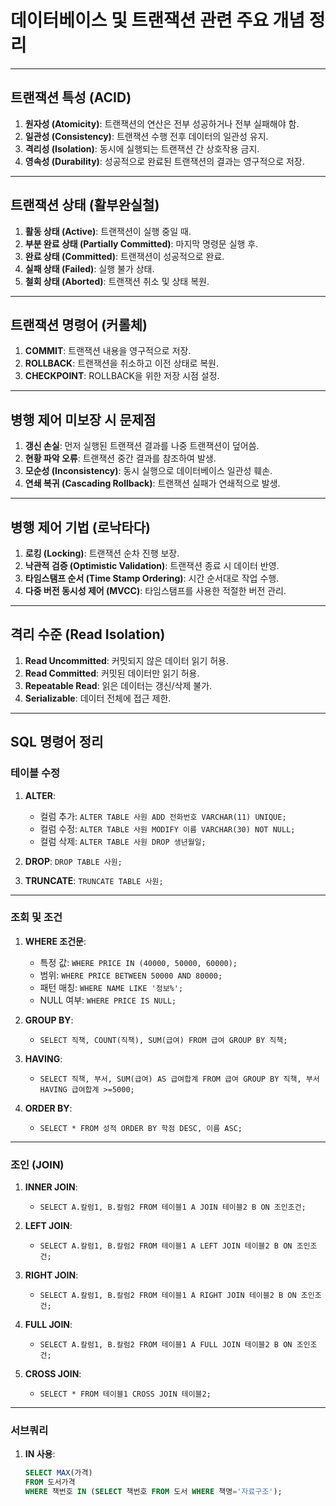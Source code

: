# 데이터베이스 및 트랜잭션 관련 주요 개념 정리

---

## 트랜잭션 특성 (ACID)

1. **원자성 (Atomicity)**: 트랜잭션의 연산은 전부 성공하거나 전부 실패해야 함.
2. **일관성 (Consistency)**: 트랜잭션 수행 전후 데이터의 일관성 유지.
3. **격리성 (Isolation)**: 동시에 실행되는 트랜잭션 간 상호작용 금지.
4. **영속성 (Durability)**: 성공적으로 완료된 트랜잭션의 결과는 영구적으로 저장.

---

## 트랜잭션 상태 (활부완실철)

1. **활동 상태 (Active)**: 트랜잭션이 실행 중일 때.
2. **부분 완료 상태 (Partially Committed)**: 마지막 명령문 실행 후.
3. **완료 상태 (Committed)**: 트랜잭션이 성공적으로 완료.
4. **실패 상태 (Failed)**: 실행 불가 상태.
5. **철회 상태 (Aborted)**: 트랜잭션 취소 및 상태 복원.

---

## 트랜잭션 명령어 (커롤체)

1. **COMMIT**: 트랜잭션 내용을 영구적으로 저장.
2. **ROLLBACK**: 트랜잭션을 취소하고 이전 상태로 복원.
3. **CHECKPOINT**: ROLLBACK을 위한 저장 시점 설정.

---

## 병행 제어 미보장 시 문제점

1. **갱신 손실**: 먼저 실행된 트랜잭션 결과를 나중 트랜잭션이 덮어씀.
2. **현황 파악 오류**: 트랜잭션 중간 결과를 참조하여 발생.
3. **모순성 (Inconsistency)**: 동시 실행으로 데이터베이스 일관성 훼손.
4. **연쇄 복귀 (Cascading Rollback)**: 트랜잭션 실패가 연쇄적으로 발생.

---

## 병행 제어 기법 (로낙타다)

1. **로킹 (Locking)**: 트랜잭션 순차 진행 보장.
2. **낙관적 검증 (Optimistic Validation)**: 트랜잭션 종료 시 데이터 반영.
3. **타임스탬프 순서 (Time Stamp Ordering)**: 시간 순서대로 작업 수행.
4. **다중 버전 동시성 제어 (MVCC)**: 타임스탬프를 사용한 적절한 버전 관리.

---

## 격리 수준 (Read Isolation)

1. **Read Uncommitted**: 커밋되지 않은 데이터 읽기 허용.
2. **Read Committed**: 커밋된 데이터만 읽기 허용.
3. **Repeatable Read**: 읽은 데이터는 갱신/삭제 불가.
4. **Serializable**: 데이터 전체에 접근 제한.

---

## SQL 명령어 정리

### 테이블 수정
1. **ALTER**:
   - 컬럼 추가: `ALTER TABLE 사원 ADD 전화번호 VARCHAR(11) UNIQUE;`
   - 컬럼 수정: `ALTER TABLE 사원 MODIFY 이름 VARCHAR(30) NOT NULL;`
   - 컬럼 삭제: `ALTER TABLE 사원 DROP 생년월일;`

2. **DROP**: `DROP TABLE 사원;`

3. **TRUNCATE**: `TRUNCATE TABLE 사원;`

---

### 조회 및 조건

1. **WHERE 조건문**:
   - 특정 값: `WHERE PRICE IN (40000, 50000, 60000);`
   - 범위: `WHERE PRICE BETWEEN 50000 AND 80000;`
   - 패턴 매칭: `WHERE NAME LIKE '정보%';`
   - NULL 여부: `WHERE PRICE IS NULL;`

2. **GROUP BY**:
   - `SELECT 직책, COUNT(직책), SUM(급여) FROM 급여 GROUP BY 직책;`

3. **HAVING**:
   - `SELECT 직책, 부서, SUM(급여) AS 급여합계 FROM 급여 GROUP BY 직책, 부서 HAVING 급여합계 >=5000;`

4. **ORDER BY**:
   - `SELECT * FROM 성적 ORDER BY 학점 DESC, 이름 ASC;`

---

### 조인 (JOIN)

1. **INNER JOIN**:
   - `SELECT A.칼럼1, B.칼럼2 FROM 테이블1 A JOIN 테이블2 B ON 조인조건;`

2. **LEFT JOIN**:
   - `SELECT A.칼럼1, B.칼럼2 FROM 테이블1 A LEFT JOIN 테이블2 B ON 조인조건;`

3. **RIGHT JOIN**:
   - `SELECT A.칼럼1, B.칼럼2 FROM 테이블1 A RIGHT JOIN 테이블2 B ON 조인조건;`

4. **FULL JOIN**:
   - `SELECT A.칼럼1, B.칼럼2 FROM 테이블1 A FULL JOIN 테이블2 B ON 조인조건;`

5. **CROSS JOIN**:
   - `SELECT * FROM 테이블1 CROSS JOIN 테이블2;`

---

### 서브쿼리

1. **IN 사용**:
   ```sql
   SELECT MAX(가격)
   FROM 도서가격
   WHERE 책번호 IN (SELECT 책번호 FROM 도서 WHERE 책명='자료구조');
